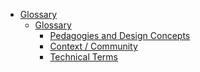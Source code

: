 -   [Glossary](#glossary)
    -   [Glossary](#glossary-1)
        -   [Pedagogies and Design
            Concepts](#pedagogies-and-design-concepts)
        -   [Context / Community](#context-community)
        -   [Technical Terms](#technical-terms)
